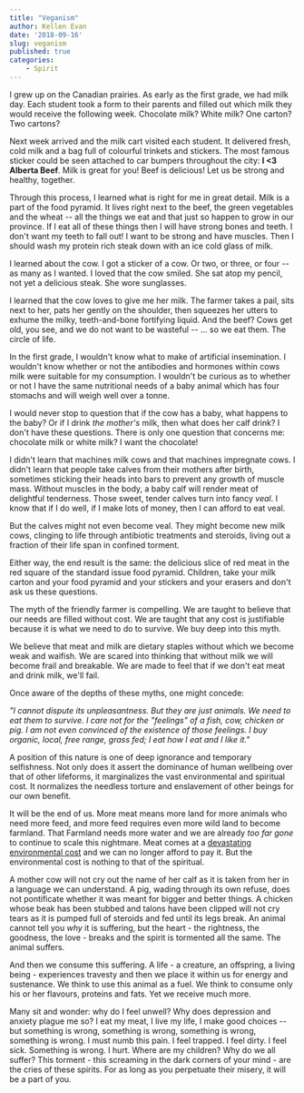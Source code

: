 ```yaml
---
title: "Veganism"
author: Kellen Evan
date: '2018-09-16'
slug: veganism
published: true
categories:
    - Spirit
---
```


I grew up on the Canadian prairies. As early as the first grade, we had milk day. Each student took a form to their parents and filled out which milk they would receive the following week. Chocolate milk? White milk? One carton? Two cartons?

Next week arrived and the milk cart visited each student. It delivered fresh, cold milk and a bag full of colourful trinkets and stickers. The most famous sticker could be seen attached to car bumpers throughout the city: **I <3 Alberta Beef**. Milk is great for you! Beef is delicious! Let us be strong and healthy, together.

Through this process, I learned what is right for me in great detail. Milk is a part of the food pyramid. It lives right next to the beef, the green vegetables and the wheat -- all the things we eat and that just so happen to grow in our province. If I eat all of these things then I will have strong bones and teeth. I don't want my teeth to fall out! I want to be strong and have muscles. Then I should wash my protein rich steak down with an ice cold glass of milk.

I learned about the cow. I got a sticker of a cow. Or two, or three, or four -- as many as I wanted. I loved that the cow smiled. She sat atop my pencil, not yet a delicious steak. She wore sunglasses.

I learned that the cow loves to give me her milk. The farmer takes a pail, sits next to her, pats her gently on the shoulder, then squeezes her utters to exhume the milky, teeth-and-bone fortifying liquid. And the beef? Cows get old, you see, and we do not want to be wasteful -- ... so we eat them. The circle of life.

In the first grade, I wouldn't know what to make of artificial insemination. I wouldn't know whether or not the antibodies and hormones within cows milk were suitable for my consumption. I wouldn't be curious as to whether or not I have the same nutritional needs of a baby animal which has four stomachs and will weigh well over a tonne.

I would never stop to question that if the cow has a baby, what happens to the baby? Or if I drink _the mother's_ milk, then what does her calf drink? I don't have these questions. There is only one question that concerns me: chocolate milk or white milk? I want the chocolate!

I didn't learn that machines milk cows and that machines impregnate cows. I didn't learn that people take calves from their mothers after birth, sometimes sticking their heads into bars to prevent any growth of muscle mass. Without muscles in the body, a baby calf will render meat of delightful tenderness. Those sweet, tender calves turn into fancy _veal_. I know that if I do well, if I make lots of money, then I can afford to eat veal.

But the calves might not even become veal. They might become new milk cows, clinging to life through antibiotic treatments and steroids, living out a fraction of their life span in confined torment.

Either way, the end result is the same: the delicious slice of red meat in the red square of the standard issue food pyramid. Children, take your milk carton and your food pyramid and your stickers and your erasers  and don't ask us these questions.

The myth of the friendly farmer is compelling. We are taught to believe that our needs are filled without cost. We are taught that any cost is justifiable because it is what we need to do to survive. We buy deep into this myth.

We believe that meat and milk are dietary staples without which we become weak and waifish. We are scared into thinking that without milk we will become frail and breakable. We are made to feel that if we don't eat meat and drink milk, we'll fail.

Once aware of the depths of these myths, one might concede:

_"I cannot dispute its unpleasantness. But they are just animals. We need to eat them to survive. I care not for the "feelings" of a fish, cow, chicken or pig. I am not even convinced of the existence of those feelings. I buy organic, local, free range, grass fed; I eat how I eat and I like it."_

A position of this nature is one of deep ignorance and temporary selfishness. Not only does it assert the dominance of human wellbeing over that of other lifeforms, it marginalizes the vast environmental and spiritual cost. It normalizes the needless torture and enslavement of other beings for our own benefit.

It will be the end of us. More meat means more land for more animals who need more feed, and more feed requires even more wild land to become farmland. That Farmland needs more water and we are already _too far gone_ to continue to scale this nightmare. Meat comes at a [devastating environmental cost](http://cases.open.ubc.ca/environmental-impact-of-meat-consumption/) and we can no longer afford to pay it. But the environmental cost is nothing to that of the spiritual.

A mother cow will not cry out the name of her calf as it is taken from her in a language we can understand. A pig, wading through its own refuse, does not pontificate whether it was meant for bigger and better things. A chicken whose beak has been stubbed and talons have been clipped will not cry tears as it is pumped full of steroids and fed until its legs break. An animal cannot tell you _why_ it is suffering, but the heart - the rightness, the goodness, the love - breaks and the spirit is tormented all the same. The animal suffers.

And then we consume this suffering. A life - a creature, an offspring, a living being - experiences travesty and then we place it within us for energy and sustenance. We think to use this animal as a fuel. We think to consume only his or her flavours, proteins and fats. Yet we receive much more.

Many sit and wonder: why do I feel unwell? Why does depression and anxiety plague me so? I eat my meat, I live my life, I make good choices -- but something is wrong, something is wrong, something is wrong, something is wrong. I must numb this pain. I feel trapped. I feel dirty. I feel sick. Something is wrong. I hurt. Where are my children? Why do we all suffer? This torment - this screaming in the dark corners of your mind - are the cries of these spirits. For as long as you perpetuate their misery, it will be a part of you.
